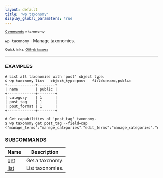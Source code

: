 ```yaml
---
layout: default
title: 'wp taxonomy'
display_global_parameters: true
---
```


<small>[Commands](/commands/) &raquo; taxonomy</small>

`wp taxonomy` - Manage taxonomies.

<small>Quick links: <a href="https://github.com/wp-cli/wp-cli/issues?q=is%3Aopen+label%3Acommand%3Ataxonomy+sort%3Aupdated-desc">Github issues</a></small>

<hr />

### EXAMPLES

    # List all taxonomies with 'post' object type.
    $ wp taxonomy list --object_type=post --fields=name,public
    +-------------+--------+
    | name        | public |
    +-------------+--------+
    | category    | 1      |
    | post_tag    | 1      |
    | post_format | 1      |
    +-------------+--------+

    # Get capabilities of 'post_tag' taxonomy.
    $ wp taxonomy get post_tag --field=cap
    {"manage_terms":"manage_categories","edit_terms":"manage_categories","delete_terms":"manage_categories","assign_terms":"edit_posts"}



### SUBCOMMANDS

<table>
	<thead>
	<tr>
		<th>Name</th>
		<th>Description</th>
	</tr>
	</thead>
	<tbody>
		<tr>
			<td><a href="/commands/taxonomy/get/">get</a></td>
			<td>Get a taxonomy.</td>
		</tr>
		<tr>
			<td><a href="/commands/taxonomy/list/">list</a></td>
			<td>List taxonomies.</td>
		</tr>
	</tbody>
</table>
